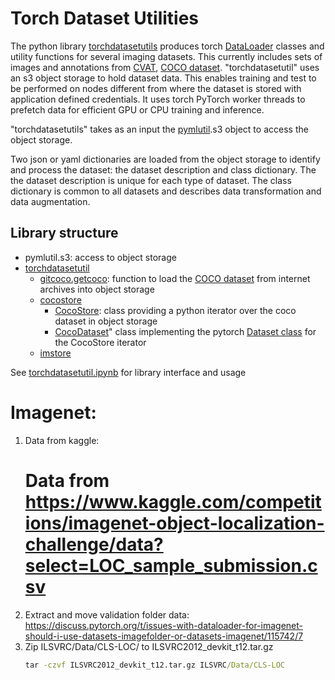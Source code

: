 # Torch Dataset Utilities

The python library [torchdatasetutils](https://pypi.org/project/torchdatasetutil/) produces torch [DataLoader](https://pytorch.org/docs/stable/data.html#torch.utils.data.DataLoader) classes and utility functions for several imaging datasets.  This currently includes sets of images and annotations from [CVAT](https://github.com/openvinotoolkit/cvat), [COCO dataset](https://cocodataset.org/).  "torchdatasetutil" uses an s3 object storage to hold dataset data.  This enables training and test to be performed on nodes different from where the dataset is stored with application defined credentials.  It uses torch PyTorch worker threads to prefetch data for efficient GPU or CPU training and inference.

"torchdatasetutils" takes as an input the [pymlutil](https://pypi.org/project/pymlutil/).s3 object to access the object storage.

Two json or yaml dictionaries are loaded from the object storage to identify and process the dataset: the dataset description and class dictionary.  The the dataset description is unique for each type of dataset.  The class dictionary is common to all datasets and describes data transformation and data augmentation.

## Library structure
- pymlutil.s3: access to object storage
- [torchdatasetutil](https://pypi.org/project/torchdatasetutil/)
    - [gitcoco.getcoco](https://github.com/bhlarson/torchdatasetutil/blob/main/torchdatasetutil/getcoco.py#L25): function to load the [COCO dataset](https://cocodataset.org/) from internet archives into object storage
    - [cocostore](https://github.com/bhlarson/torchdatasetutil/blob/main/torchdatasetutil/cocostore.py)
        - [CocoStore](https://github.com/bhlarson/torchdatasetutil/blob/main/torchdatasetutil/cocostore.py#L17): class providing a python iterator over the coco dataset in object storage
        - [CocoDataset](https://github.com/bhlarson/torchdatasetutil/blob/main/torchdatasetutil/cocostore.py)" class implementing the pytorch [Dataset class](https://pytorch.org/docs/stable/data.html#dataset-types) for the CocoStore iterator
    - [imstore](https://github.com/bhlarson/torchdatasetutil/blob/main/torchdatasetutil/imstore.py)

See [torchdatasetutil.ipynb](https://github.com/bhlarson/torchdatasetutil/blob/main/torchdatasetutil.ipynb) for library interface and usage


# Imagenet:
1. Data from kaggle:
    # Data from https://www.kaggle.com/competitions/imagenet-object-localization-challenge/data?select=LOC_sample_submission.csv
1. Extract and move validation folder data:
    https://discuss.pytorch.org/t/issues-with-dataloader-for-imagenet-should-i-use-datasets-imagefolder-or-datasets-imagenet/115742/7
1. Zip ILSVRC/Data/CLS-LOC/ to ILSVRC2012_devkit_t12.tar.gz
    ```cmd
    tar -czvf ILSVRC2012_devkit_t12.tar.gz ILSVRC/Data/CLS-LOC
    ```